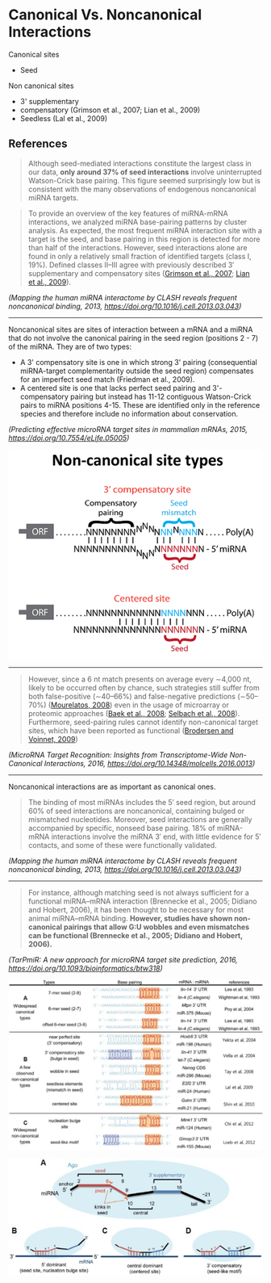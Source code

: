 # Canonical Vs. Noncanonical Interactions

Canonical sites
- Seed

Non canonical sites
- 3' supplementary
- compensatory (Grimson et al., 2007; Lian et al., 2009)
- Seedless (Lal et al., 2009)

## References

>Although seed-mediated interactions constitute the largest class in our data, **only around 37% of seed interactions** involve uninterrupted Watson-Crick base pairing. This figure seemed surprisingly low but is consistent with the many observations of endogenous noncanonical miRNA targets.

>To provide an overview of the key features of miRNA-mRNA interactions, we analyzed miRNA base-pairing patterns by cluster analysis. As expected, the most frequent miRNA interaction site with a target is the seed, and base pairing in this region is detected for more than half of the interactions. However, seed interactions alone are found in only a relatively small fraction of identified targets (class I, 19%). Defined classes II–III agree with previously described 3′ supplementary and compensatory sites ([Grimson et al., 2007](https://www.ncbi.nlm.nih.gov/pmc/articles/PMC3650559/#bib17); [Lian et al., 2009](https://www.ncbi.nlm.nih.gov/pmc/articles/PMC3650559/#bib31)).

*(Mapping the human miRNA interactome by CLASH reveals frequent noncanonical binding, 2013, https://doi.org/10.1016/j.cell.2013.03.043)*

---

Noncanonical sites are sites of interaction between a mRNA and a miRNA that do not involve the canonical pairing in the seed region (positions 2 - 7) of the miRNA. They are of two types:
- A 3' compensatory site is one in which strong 3' pairing (consequential miRNA-target complementarity outside the seed region) compensates for an imperfect seed match (Friedman et al., 2009).
- A centered site is one that lacks perfect seed pairing and 3'-compensatory pairing but instead has 11-12 contiguous Watson-Crick pairs to miRNA positions 4-15. These are identified only in the reference species and therefore include no information about conservation.

*(Predicting effective microRNA target sites in mammalian mRNAs, 2015, https://doi.org/10.7554/eLife.05005)*

![](images/non_canonical.png)

---

>However, since a 6 nt match presents on average every ∼4,000 nt, likely to be occurred often by chance, such strategies still suffer from both false-positive (∼40–66%) and false-negative predictions (∼50–70%) ([Mourelatos, 2008](https://www.ncbi.nlm.nih.gov/pmc/articles/PMC4870184/#b55-molce-39-5-375)) even in the usage of microarray or proteomic approaches ([Baek et al., 2008](https://www.ncbi.nlm.nih.gov/pmc/articles/PMC4870184/#b3-molce-39-5-375); [Selbach et al., 2008](https://www.ncbi.nlm.nih.gov/pmc/articles/PMC4870184/#b66-molce-39-5-375)). Furthermore, seed-pairing rules cannot identify non-canonical target sites, which have been reported as functional ([Brodersen and Voinnet, 2009](https://www.ncbi.nlm.nih.gov/pmc/articles/PMC4870184/#b8-molce-39-5-375))

*(MicroRNA Target Recognition: Insights from Transcriptome-Wide Non-Canonical Interactions, 2016, https://doi.org/10.14348/molcells.2016.0013)*

---

Noncanonical interactions are as important as canonical ones.

>The binding of most miRNAs includes the 5′ seed region, but around 60% of seed interactions are noncanonical, containing bulged or mismatched nucleotides. Moreover, seed interactions are generally accompanied by specific, nonseed base pairing. 18% of miRNA-mRNA interactions involve the miRNA 3′ end, with little evidence for 5′ contacts, and some of these were functionally validated.

*(Mapping the human miRNA interactome by CLASH reveals frequent noncanonical binding, 2013, https://doi.org/10.1016/j.cell.2013.03.043)*

---

>For instance, although matching seed is not always sufficient for a functional miRNA–mRNA interaction (Brennecke et al., 2005; Didiano and Hobert, 2006), it has been thought to be necessary for most animal miRNA–mRNA binding. **However, studies have shown non-canonical pairings that allow G:U wobbles and even mismatches can be functional (Brennecke et al., 2005; Didiano and Hobert, 2006).**

*(TarPmiR: A new approach for microRNA target site prediction, 2016, https://doi.org/10.1093/bioinformatics/btw318)*

![](images/seok2016.png)

![](images/seok2016-2.jpg)
